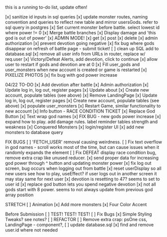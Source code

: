 this is a running to-do list, update often!

[x] sanitize id inputs in sql queries
[x] update monster routes, naming convention and queries to reflect new table and mirror usersGods. refer to sql query in postgres
[x] Set current monster before battle. select lowest id 
where power != 0 
[x] Merge battle branches
[x] Display damage and 'this god is out of power'
[x] ADMIN MODE!
    [x] get
    [x] post
    [x] delete
[x] admin authorization
[x] prevent devotion going negative
[x] fix bug where gods disappear on refresh of battle page - submit ticket!
[ ] clean up SQL add to database.sql
[x] remove all user info from URLs in router, replace w/ req.user
[x] Victory/Defeat Alerts, add devotion, click to continue
[x] allow user to restart if gods and devotion are at 0 
[x] Fill user_gods and user_monsters when new account is created or game is restarted
[x] PIXELIZE PHOTOS
[x] fix bug with god power increase

04/22 TO-DO 
[x] Add devotion after battle
[x] Admin authorization
[x] Update log in, log out, register pages
[x] Update about
[x] Create new account, populate tables (see above)
[x] Remove LandingPage
[x] Update log in, log out, register pages
[x] Create new account, populate tables (see above)
    [x] populate user_monsters
[x] Restart Game, similar functionality to new account
[x] Info button - RACE CONDITION TICKET
[x] Replace God Button
[x] Text wrap god names
[x] FIX BUG - new gods power increase
[x] expand how to play. add damage rules. label reminder tables strength and weakness
[x] Conquered Monsters
[x] login/register UI
[x] add new monsters to database query

FIX BUGS
[ ] 'FETCH_USER' removal causing weirdness.
[ ] Fix text overflow in god names - scroll works most of the time, but can cause issues when it randomly expands the element 
[ ] Fix DEFEAT display race condition bug, remove extra crap like unused reducer.
[x] send proper data for increasing god power through ^ button and updating monster power 
[x] fix log out screen, bug occurs when logging out from battle
[x] reset userDisplay so all new users see how to play, useEffect? if user logs out in another screen it may 
stay same for next user
[x] devotion is resetting to 47? seems to set to user id
[x] replace god button lets you spend negative devotion
[x] not all gods start with 8 power. seems to not always update from previous god array position

STRETCH
[ ] Animation
[x] Add more monsters
[x] Four Color Accent

Before Submission
[ ] TEST! TEST! TEST!
[ ] Fix Bugs
[x] Simple Styling Tweaks? see notes?
[ ] REFACTOR
[ ] Remove extra crap: psOne css, LandingPage - component?, 
[ ] update database.sql
[x] find and remove user.id where not needed
